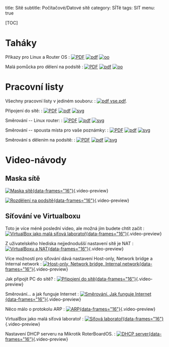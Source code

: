 title: Sítě
subtitle: Počítačové/Datové sítě
category: SÍTě
tags: SIT
menu: true


[pdf]: {static}/images/ico/pdf.png  "PDF"
[oo]:  {static}/images/ico/OO.png   "LibreOffice"
[svg]: {static}/images/ico/svg.png  "SVG"

[TOC]

Taháky
============

Příkazy pro Linux a Router OS
: [![PDF]({static}010-prikazy.png)]({static}010-prikazy.pdf)
  [![pdf][]]({static}010-prikazy.pdf)
  [![oo][]]({static}010-prikazy.odt)

Malá pomůcka pro dělení na podsítě
: [![PDF]({static}subnet_cheat.png)]({static}subnet_cheat.pdf)
  [![pdf][]]({static}subnet_cheat.pdf)
  [![oo][]]({static}subnet_cheat.ods)

Pracovní listy
==================

Všechny pracovní listy v jediném souboru: 
: [![pdf][] vse.pdf]({static}vse.pdf).

Připojení do sítě:
: [![PDF]({static}020-pripojeni.png)]({static}020-pripojeni.pdf)
  [![pdf][]]({static}020-pripojeni.pdf)
  [![svg][]]({static}020-pripojeni.svg)

Směrování -- Linux router:
: [![PDF]({static}030-smerovani-linux.png)]({static}030-smerovani-linux.pdf)
  [![pdf][]]({static}030-smerovani-linux.pdf)
  [![svg][]]({static}030-smerovani-linux.svg)

Směrování -- spousta místa pro vaše poznámky:
: [![PDF]({static}032-smerovani_.png)]({static}032-smerovani_.pdf)
  [![pdf][]]({static}032-smerovani_.pdf)
  [![svg][]]({static}032-smerovani_.svg)

Směrování s dělením na podsítě:
: [![PDF]({static}035-smerovani2.png)]({static}035-smerovani2.pdf)
  [![pdf][]]({static}035-smerovani2.pdf)
  [![svg][]]({static}035-smerovani2.svg)

Video-návody
=================

Maska sítě
------------

[![Maska sítě]({static}01-maska_site_preview.jpg){data-frames="16"}](https://odysee.com/@MarrekNozka/01-maska_site){.video-preview}

[![Rozdělení na podsítě]({static}02-maska-rozdeleni_na_podsite_preview.jpg){data-frames="16"}](https://odysee.com/@MarrekNozka/02-maska-rozdeleni_na_podsite){.video-preview}

Síťování ve Virtualboxu
---------------------------

Toto je více méně poslední video, ale možná jím budete chtít začít
: [![VirtualBox jako malá síťová laboratoř]({static}08-sitova_laborator_preview.jpg){data-frames="16"}](https://odysee.com/@MarrekNozka/VirtualBox-sitova_laborator){.video-preview}

Z uživatelského hlediska nejjednodušší nastavení sítě je NAT
: [![VirtualBoxu a NAT]({static}03-virtualbox-nat_preview.jpg){data-frames="16"}](https://odysee.com/@MarrekNozka/virtualbox-nat){.video-preview}

Více možností pro síťování dává nastavení Host-only, Network bridge a Internal network
: [![Host-only, Network bridge, Internal network]({static}04-virutalbox-only_bridge_preview.jpg){data-frames="16"}](https://odysee.com/@MarrekNozka/virutalbox2){.video-preview}

Jak připojit PC do sítě?
: [![Připojení do sítě]({static}05-pripojeni_do_site_preview.jpg){data-frames="16"}](https://odysee.com/@MarrekNozka/pripojeni-do-site){.video-preview}

Směrování... a jak funguje Internet
: [![Směrování. Jak funguje Internet]({static}06-smerovani_preview.jpg){data-frames="16"}](https://odysee.com/@MarrekNozka/smerovani){.video-preview}

Něco málo o protokolu ARP
: [![ARP]({static}07-ARP_preview.jpg){data-frames="16"}](https://odysee.com/@MarrekNozka/ARP){.video-preview}

VirtualBox jako malá síťová laboratoř
: [![Síťová laboratoř]({static}08-sitova_laborator_preview.jpg){data-frames="16"}](https://odysee.com/@MarrekNozka/VirtualBox-sitova_laborator){.video-preview}


Nastavení DHCP serveru na Mikrotik RoterBoardOS.
: [![DHCP server]({static}09-DHCP_preview.jpg){data-frames="16"}](https://odysee.com/@MarrekNozka/DHCP){.video-preview}




